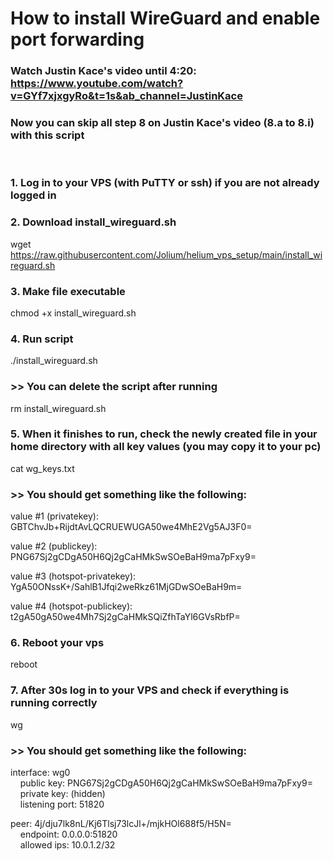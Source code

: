 # How to install WireGuard and enable port forwarding

### Watch Justin Kace's video until 4:20: https://www.youtube.com/watch?v=GYf7xjxgyRo&t=1s&ab_channel=JustinKace
### Now you can skip all step 8 on Justin Kace's video (8.a to 8.i) with this script
<br />

### 1. Log in to your VPS (with PuTTY or ssh) if you are not already logged in

### 2. Download install_wireguard.sh
wget https://raw.githubusercontent.com/Jolium/helium_vps_setup/main/install_wireguard.sh

### 3. Make file executable
chmod +x install_wireguard.sh

### 4. Run script
./install_wireguard.sh

### >> You can delete the script after running
rm install_wireguard.sh

### 5. When it finishes to run, check the newly created file in your home directory with all key values (you may copy it to your pc)
cat wg_keys.txt

### >> You should get something like the following:
value #1 (privatekey):
<br />GBTChvJb+RijdtAvLQCRUEWUGA50we4MhE2Vg5AJ3F0=

value #2 (publickey):
<br />PNG67Sj2gCDgA50H6Qj2gCaHMkSwSOeBaH9ma7pFxy9=

value #3 (hotspot-privatekey):
<br />YgA50ONssK+/SahlB1Jfqi2weRkz61MjGDwSOeBaH9m=

value #4 (hotspot-publickey):
<br />t2gA50gA50we4Mh7Sj2gCaHMkSQiZfhTaYl6GVsRbfP=


### 6. Reboot your vps
reboot

### 7. After 30s log in to your VPS and check if everything is running correctly
wg

### >> You should get something like the following:
interface: wg0
<br />&nbsp;&nbsp;&nbsp;&nbsp;public key: PNG67Sj2gCDgA50H6Qj2gCaHMkSwSOeBaH9ma7pFxy9=
<br />&nbsp;&nbsp;&nbsp;&nbsp;private key: (hidden)
<br />&nbsp;&nbsp;&nbsp;&nbsp;listening port: 51820
  
peer: 4j/dju7lk8nL/Kj6Tlsj73lcJl+/mjkHOl688f5/H5N=
<br />&nbsp;&nbsp;&nbsp;&nbsp;endpoint: 0.0.0.0:51820
<br />&nbsp;&nbsp;&nbsp;&nbsp;allowed ips: 10.0.1.2/32
